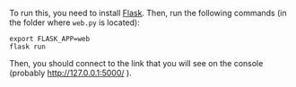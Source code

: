 To run this, you need to install [Flask](https://flask.palletsprojects.com/en/2.0.x/). Then, run the following commands (in the folder where `web.py` is located):

    export FLASK_APP=web
    flask run

Then, you should connect to the link that you will see on the console (probably http://127.0.0.1:5000/ ).